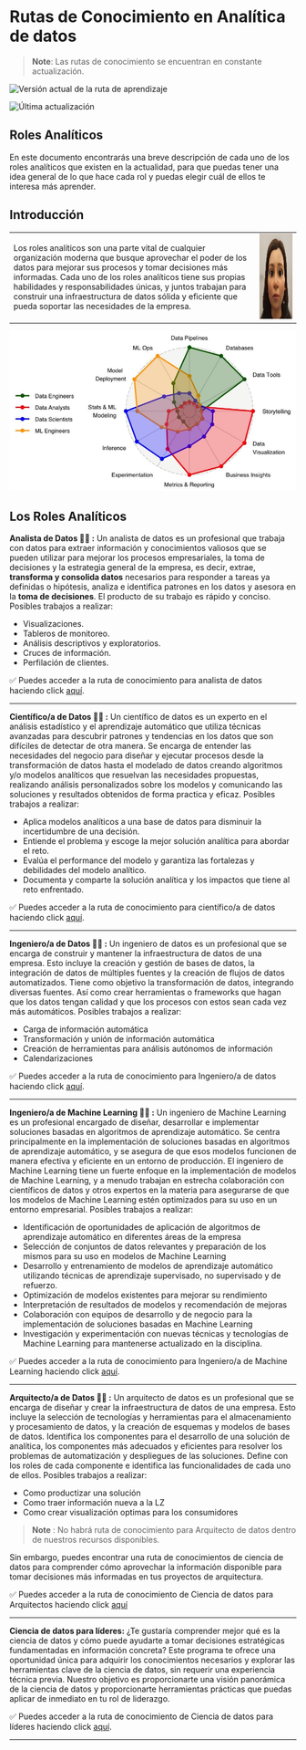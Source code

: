 # Rutas de Conocimiento en Analítica de datos


> **Note**: Las rutas de conocimiento se encuentran en constante actualización.

![Versión actual de la ruta de aprendizaje](https://img.shields.io/github/manifest-json/v/Estrategia-e-innovacion-de-TI/Ruta-de-aprendizaje-Ciencia-de-Datos?color=orange&label=versi%C3%B3n%20actual&logo=version)

![Última actualización](https://img.shields.io/github/last-commit/Estrategia-e-innovacion-de-TI/Ruta-de-aprendizaje-Ciencia-de-Datos?label=%C3%9Altima%20actualizaci%C3%B3n)



## **Roles Analíticos**
En este documento encontrarás una breve descripción de cada uno de los roles analíticos que existen en la actualidad, para que puedas tener una idea general de lo que hace cada rol y puedas elegir cuál de ellos te interesa más aprender.

## Introducción

|                                  |                                           |
| --------------------------------------- | -------------------------------------------------- |
| Los roles analíticos son una parte vital de cualquier organización moderna que busque aprovechar el poder de los datos para mejorar sus procesos y tomar decisiones más informadas. Cada uno de los roles analíticos tiene sus propias habilidades y responsabilidades únicas, y juntos trabajan para construir una infraestructura de datos sólida y eficiente que pueda soportar las necesidades de la empresa. | <a href="https://www.youtube.com/watch?v=Yhnr40kaeg4"><img src="/avatars/Isa_Cartoon.png" width="500" height="150"></a> |

![Roles analíticos y sus responsabilidades](./images/roles_analiticos.jfif "Roles analíticos y sus responsabilidades")

## Los Roles Analíticos

**Analista de Datos :artist: :** Un analista de datos es un profesional que trabaja con datos para extraer información y conocimientos valiosos que se pueden utilizar para mejorar los procesos empresariales, la toma de decisiones y la estrategia general de la empresa, es decir, extrae, **transforma y consolida datos** necesarios para responder a tareas ya definidas o hipótesis, analiza e identifica patrones en los datos y asesora en la **toma de decisiones**. El producto de su trabajo es rápido y conciso. Posibles trabajos a realizar:
    
- Visualizaciones.
- Tableros de monitoreo.
- Análisis descriptivos y exploratorios.
- Cruces de información.
- Perfilación de clientes.

:white_check_mark: Puedes acceder a la ruta de conocimiento para analista de datos haciendo click [aquí](https://github.com/Estrategia-e-innovacion-de-TI/Ruta-de-aprendizaje-Ciencia-de-Datos/blob/main/Resources/analista_datos.md).


---
**Científico/a de Datos :scientist: :** Un científico de datos es un experto en el análisis estadístico y el aprendizaje automático que utiliza técnicas avanzadas para descubrir patrones y tendencias en los datos que son difíciles de detectar de otra manera. Se encarga de entender las necesidades del negocio para diseñar y ejecutar procesos desde la transformación de datos hasta el modelado de datos creando algoritmos y/o modelos analíticos que resuelvan las necesidades propuestas, realizando análisis personalizados sobre los modelos y comunicando las soluciones y resultados obtenidos de forma practica y eficaz. Posibles trabajos a realizar:​

 - Aplica modelos analíticos a una base de datos para disminuir la incertidumbre de una decisión​.
- Entiende el problema y escoge la mejor solución analítica para abordar el reto​.
- Evalúa el performance del modelo y garantiza las fortalezas y debilidades del modelo analítico​.
- Documenta y comparte la solución analítica y los impactos que tiene al reto enfrentado.

:white_check_mark: Puedes acceder a la ruta de conocimiento para científico/a de datos haciendo click [aquí](https://github.com/Estrategia-e-innovacion-de-TI/Ruta-de-aprendizaje-Ciencia-de-Datos/blob/main/Resources/Cientifico_datos.md).

---

**Ingeniero/a de Datos :mechanic: :** Un ingeniero de datos es un profesional que se encarga de construir y mantener la infraestructura de datos de una empresa. Esto incluye la creación y gestión de bases de datos, la integración de datos de múltiples fuentes y la creación de flujos de datos automatizados. Tiene como objetivo la transformación de datos, integrando diversas fuentes. Así como crear herramientas o frameworks que hagan que los datos tengan calidad y que los procesos con estos sean cada vez más automáticos. Posibles trabajos a realizar:​

-   Carga de información automática​
- Transformación y unión de información automática​
- Creación de herramientas para análisis autónomos de información​
- Calendarizaciones

:white_check_mark: Puedes acceder a la ruta de conocimiento para Ingeniero/a de datos haciendo click [aquí](https://github.com/Estrategia-e-innovacion-de-TI/Ruta-de-aprendizaje-Ciencia-de-Datos/blob/main/Resources/Ing_datos.md).

---

**Ingeniero/a de Machine Learning :astronaut: :** Un ingeniero de Machine Learning es un profesional encargado de diseñar, desarrollar e implementar soluciones basadas en algoritmos de aprendizaje automático. Se centra principalmente en la implementación de soluciones basadas en algoritmos de aprendizaje automático, y se asegura de que esos modelos funcionen de manera efectiva y eficiente en un entorno de producción. El ingeniero de Machine Learning tiene un fuerte enfoque en la implementación de modelos de Machine Learning, y a menudo trabajan en estrecha colaboración con científicos de datos y otros expertos en la materia para asegurarse de que los modelos de Machine Learning estén optimizados para su uso en un entorno empresarial. Posibles trabajos a realizar:

- Identificación de oportunidades de aplicación de algoritmos de aprendizaje automático en diferentes áreas de la empresa
- Selección de conjuntos de datos relevantes y preparación de los mismos para su uso en modelos de Machine Learning
- Desarrollo y entrenamiento de modelos de aprendizaje automático utilizando técnicas de aprendizaje supervisado, no supervisado y de refuerzo.
- Optimización de modelos existentes para mejorar su rendimiento
- Interpretación de resultados de modelos y recomendación de mejoras
- Colaboración con equipos de desarrollo y de negocio para la implementación de soluciones basadas en Machine Learning
- Investigación y experimentación con nuevas técnicas y tecnologías de Machine Learning para mantenerse actualizado en la disciplina.

:white_check_mark: Puedes acceder a la ruta de conocimiento para Ingeniero/a de Machine Learning haciendo click [aquí](https://github.com/Estrategia-e-innovacion-de-TI/Ruta-de-aprendizaje-Ciencia-de-Datos/blob/main/Resources/Ing_ML.md).

---

**Arquitecto/a de Datos :factory_worker: :** Un arquitecto de datos es un profesional que se encarga de diseñar y crear la infraestructura de datos de una empresa. Esto incluye la selección de tecnologías y herramientas para el almacenamiento y procesamiento de datos, y la creación de esquemas y modelos de bases de datos. Identifica los componentes para el desarrollo de una solución de analítica, los componentes más adecuados y eficientes para resolver los problemas de automatización y despliegues de las soluciones. Define con los roles de cada componente e identifica las funcionalidades de cada uno de ellos. Posibles trabajos a realizar:

- Como productizar una solución​
- Como traer información nueva a la LZ​
- Como crear visualización optimas para los consumidores

> **Note** : No habrá ruta de conocimiento para Arquitecto de datos dentro de nuestros recursos disponibles. 

Sin embargo, puedes encontrar una ruta de conocimientos de ciencia de datos para comprender cómo aprovechar la información disponible para tomar decisiones más informadas en tus proyectos de arquitectura.

:white_check_mark: Puedes acceder a la ruta de conocimiento de Ciencia de datos para Arquitectos haciendo click [aquí](https://github.com/Estrategia-e-innovacion-de-TI/Ruta-de-aprendizaje-Ciencia-de-Datos/blob/main/Resources/CD_para_arquitectos.md)

---

**Ciencia de datos para líderes:** ¿Te gustaría comprender mejor qué es la ciencia de datos y cómo puede ayudarte a tomar decisiones estratégicas fundamentadas en información concreta? Este programa te ofrece una oportunidad única para adquirir los conocimientos necesarios y explorar las herramientas clave de la ciencia de datos, sin requerir una experiencia técnica previa. Nuestro objetivo es proporcionarte una visión panorámica de la ciencia de datos y proporcionarte herramientas prácticas que puedas aplicar de inmediato en tu rol de liderazgo.

:white_check_mark: Puedes acceder a la ruta de conocimiento de Ciencia de datos para líderes haciendo click [aquí](https://github.com/Estrategia-e-innovacion-de-TI/Ruta-de-aprendizaje-Ciencia-de-Datos/blob/main/Resources/CD_para_lideres.md).

---
